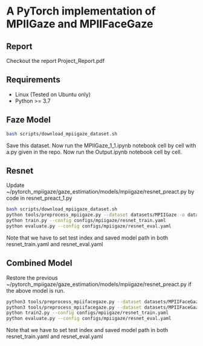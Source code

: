 # A PyTorch implementation of MPIIGaze and MPIIFaceGaze

## Report
Checkout the report Project_Report.pdf

## Requirements

* Linux (Tested on Ubuntu only)
* Python >= 3.7



## Faze Model


```bash
bash scripts/download_mpiigaze_dataset.sh
```
Save this dataset. 
Now run the MPIIGaze_1_1.ipynb notebook cell by cell with a.py given in the repo. 
Now run the Output.ipynb notebook cell by cell.

## Resnet
Update ~/pytorch_mpiigaze/gaze_estimation/models/mpiigaze/resnet_preact.py by code in resnet_preact_1.py
```bash
bash scripts/download_mpiigaze_dataset.sh
python tools/preprocess_mpiigaze.py --dataset datasets/MPIIGaze -o datasets/
python train.py --config configs/mpiigaze/resnet_train.yaml
python evaluate.py --config configs/mpiigaze/resnet_eval.yaml
```

Note that we have to set test index and saved model path in both resnet_train.yaml and resnet_eval.yaml


## Combined Model


Restore the previous ~/pytorch_mpiigaze/gaze_estimation/models/mpiigaze/resnet_preact.py if the above model is run.
```bash
python3 tools/preprocess_mpiifacegaze.py --dataset datasets/MPIIFaceGaze_normalized -o datasets/
python3 tools/preprocess_mpiifacegaze.py --dataset datasets/MPIIFaceGaze_normalized -o datasets/
python train2.py --config configs/mpiigaze/resnet_train.yaml
python evaluate.py --config configs/mpiigaze/resnet_eval.yaml
```

Note that we have to set test index and saved model path in both resnet_train.yaml and resnet_eval.yaml





